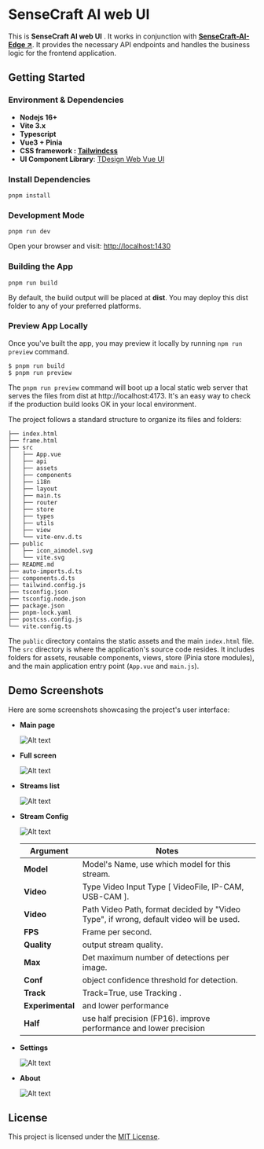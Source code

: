 # SenseCraft AI web UI

This is **SenseCraft AI web UI** . It works in conjunction with [**SenseCraft-AI-Edge ↗**](https://github.com/Seeed-Studio/SenseCraft-AI-Edge.git). It provides the necessary API endpoints and handles the business logic for the frontend application.

## Getting Started

### Environment & Dependencies

- **Nodejs 16+**
- **Vite 3.x**
- **Typescript**
- **Vue3 + Pinia**
- **CSS framework : [Tailwindcss](https://tailwindcss.com/)**
- **UI Component Library**: [TDesign Web Vue UI](https://tdesign.tencent.com/vue/overview)

### Install Dependencies

```
pnpm install
```

### Development Mode

```
pnpm run dev
```

Open your browser and visit: [http://localhost:1430](http://localhost:1430)

### Building the App

```
pnpm run build 
```

By default, the build output will be placed at **dist**. You may deploy this dist folder to any of your preferred platforms.

### Preview App Locally
Once you've built the app, you may preview it locally by running `npm run preview` command.

```
$ pnpm run build
$ pnpm run preview
```

The `pnpm run preview` command will boot up a local static web server that serves the files from dist at http://localhost:4173. It's an easy way to check if the production build looks OK in your local environment.


The project follows a standard structure to organize its files and folders:

```
├── index.html
├── frame.html
├── src
│   ├── App.vue
│   ├── api
│   ├── assets
│   ├── components
│   ├── i18n
│   ├── layout
│   ├── main.ts
│   ├── router
│   ├── store
│   ├── types
│   ├── utils
│   ├── view
│   └── vite-env.d.ts
├── public
│   ├── icon_aimodel.svg
│   └── vite.svg
├── README.md
├── auto-imports.d.ts
├── components.d.ts
├── tailwind.config.js
├── tsconfig.json
├── tsconfig.node.json
├── package.json
├── pnpm-lock.yaml
├── postcss.config.js
└── vite.config.ts
```

The `public` directory contains the static assets and the main `index.html` file. The `src` directory is where the application's source code resides. It includes folders for assets, reusable components, views, store (Pinia store modules), and the main application entry point (`App.vue` and `main.js`).


## Demo Screenshots

Here are some screenshots showcasing the project's user interface:

- **Main page**

  ![Alt text](screenshots/index.png)

- **Full screen**

  ![Alt text](screenshots/fullscreen.png)

- **Streams list**

  ![Alt text](screenshots/stream-list.png)

- **Stream Config**

  ![Alt text](screenshots/config.png)

  | Argument         | Notes                                                                                  |
  | ---------------- | -------------------------------------------------------------------------------------- |
  | **Model**        | Model's Name, use which model for this stream.                                         |
  | **Video**        | Type Video Input Type [ VideoFile, IP-CAM, USB-CAM ].                                  |
  | **Video**        | Path Video Path, format decided by "Video Type", if wrong, default video will be used. |
  | **FPS**          | Frame per second.                                                                      |
  | **Quality**      | output stream quality.                                                                 |
  | **Max**          | Det maximum number of detections per image.                                            |
  | **Conf**         | object confidence threshold for detection.                                             |
  | **Track**        | Track=True, use Tracking .                                                             |
  | **Experimental** | and lower performance                                                                  |
  | **Half**         | use half precision (FP16). improve performance and lower precision                     |


- **Settings**

  ![Alt text](screenshots/settings.png)

- **About**

  ![Alt text](screenshots/about.png)

## License

This project is licensed under the [MIT License](LICENSE).

